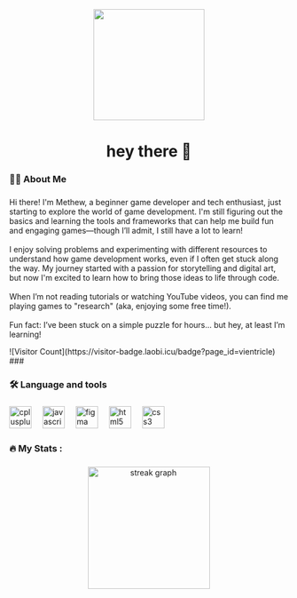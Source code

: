 <div align="center">
  <img height="200" src="https://media4.giphy.com/media/v1.Y2lkPTc5MGI3NjExdGhhZjdxdHkycTNvMGlvYWo3anB4YTd6cjIzbXJka3BidmIzcHVmcyZlcD12MV9pbnRlcm5hbF9naWZfYnlfaWQmY3Q9Zw/yvFQiN5fl1Zyi5AiTL/giphy.gif"  />
</div>

###

<h1 align="center">hey there 👋</h1>

###

<h3 align="left">👩‍💻  About Me</h3>

###

<p align="left">Hi there! I'm Methew, a beginner game developer and tech enthusiast, just starting to explore the world of game development. I'm still figuring out the basics and learning the tools and frameworks that can help me build fun and engaging games—though I’ll admit, I still have a lot to learn!<br><br>I enjoy solving problems and experimenting with different resources to understand how game development works, even if I often get stuck along the way. My journey started with a passion for storytelling and digital art, but now I'm excited to learn how to bring those ideas to life through code.<br><br>When I’m not reading tutorials or watching YouTube videos, you can find me playing games to "research" (aka, enjoying some free time!).<br><br>Fun fact: I’ve been stuck on a simple puzzle for hours... but hey, at least I’m learning!</p>
![Visitor Count](https://visitor-badge.laobi.icu/badge?page_id=vientricle)
###

<h3 align="left">🛠 Language and tools</h3>

###

<div align="left">
  <img src="https://cdn.jsdelivr.net/gh/devicons/devicon/icons/cplusplus/cplusplus-original.svg" height="40" alt="cplusplus logo"  />
  <img width="12" />
  <img src="https://cdn.jsdelivr.net/gh/devicons/devicon/icons/javascript/javascript-original.svg" height="40" alt="javascript logo"  />
  <img width="12" />
  <img src="https://cdn.jsdelivr.net/gh/devicons/devicon/icons/figma/figma-original.svg" height="40" alt="figma logo"  />
  <img width="12" />
  <img src="https://cdn.jsdelivr.net/gh/devicons/devicon/icons/html5/html5-original.svg" height="40" alt="html5 logo"  />
  <img width="12" />
  <img src="https://cdn.jsdelivr.net/gh/devicons/devicon/icons/css3/css3-original.svg" height="40" alt="css3 logo"  />
</div>

###

<h3 align="left">🔥   My Stats :</h3>

###

<div align="center">
  <img src="https://streak-stats.demolab.com?user=vientricle&locale=en&mode=daily&theme=dark&hide_border=false&border_radius=5&order=3" height="220" alt="streak graph"  />
</div>

###
